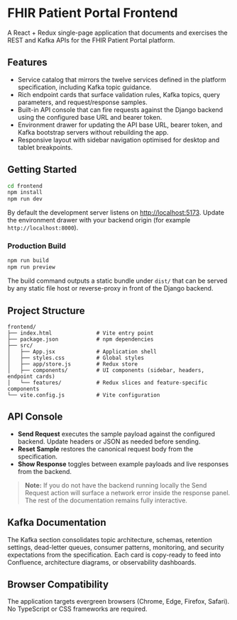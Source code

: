 # FHIR Patient Portal Frontend

A React + Redux single-page application that documents and exercises the REST and Kafka APIs for the FHIR Patient Portal platform.

## Features

- Service catalog that mirrors the twelve services defined in the platform specification, including Kafka topic guidance.
- Rich endpoint cards that surface validation rules, Kafka topics, query parameters, and request/response samples.
- Built-in API console that can fire requests against the Django backend using the configured base URL and bearer token.
- Environment drawer for updating the API base URL, bearer token, and Kafka bootstrap servers without rebuilding the app.
- Responsive layout with sidebar navigation optimised for desktop and tablet breakpoints.

## Getting Started

```bash
cd frontend
npm install
npm run dev
```

By default the development server listens on [http://localhost:5173](http://localhost:5173). Update the environment drawer with your backend origin (for example `http://localhost:8000`).

### Production Build

```bash
npm run build
npm run preview
```

The build command outputs a static bundle under `dist/` that can be served by any static file host or reverse-proxy in front of the Django backend.

## Project Structure

```
frontend/
├── index.html              # Vite entry point
├── package.json            # npm dependencies
├── src/
│   ├── App.jsx             # Application shell
│   ├── styles.css          # Global styles
│   ├── app/store.js        # Redux store
│   ├── components/         # UI components (sidebar, headers, endpoint cards)
│   └── features/           # Redux slices and feature-specific components
└── vite.config.js          # Vite configuration
```

## API Console

- **Send Request** executes the sample payload against the configured backend. Update headers or JSON as needed before sending.
- **Reset Sample** restores the canonical request body from the specification.
- **Show Response** toggles between example payloads and live responses from the backend.

> **Note:** If you do not have the backend running locally the Send Request action will surface a network error inside the response panel. The rest of the documentation remains fully interactive.

## Kafka Documentation

The Kafka section consolidates topic architecture, schemas, retention settings, dead-letter queues, consumer patterns, monitoring, and security expectations from the specification. Each card is copy-ready to feed into Confluence, architecture diagrams, or observability dashboards.

## Browser Compatibility

The application targets evergreen browsers (Chrome, Edge, Firefox, Safari). No TypeScript or CSS frameworks are required.
